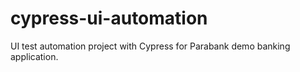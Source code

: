 # cypress-ui-automation
UI test automation project with Cypress for Parabank demo banking application.
